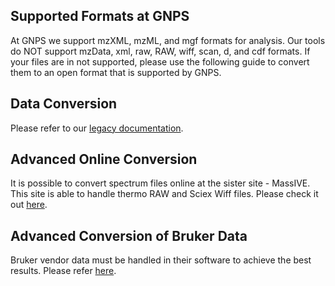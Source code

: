 ## Supported Formats at GNPS

At GNPS we support mzXML, mzML, and mgf formats for analysis. Our tools do NOT support mzData, xml, raw, RAW, wiff, scan, d, and cdf formats. If your files are in not supported, please use the following guide to convert them to an open format that is supported by GNPS.

## Data Conversion

Please refer to our [legacy documentation](https://bix-lab.ucsd.edu/display/Public/Data+Conversion+to+GNPS+Compatible+Formats+-+.mzXML+and+.mzML).

## Advanced Online Conversion

It is possible to convert spectrum files online at the sister site - MassIVE. This site is able to handle thermo RAW and Sciex Wiff files. Please check it out [here](???). 

## Advanced Conversion of Bruker Data

Bruker vendor data must be handled in their software to achieve the best results. Please refer [here](https://bix-lab.ucsd.edu/display/Public/Data+Conversion+to+GNPS+Compatible+Formats+-+.mzXML+and+.mzML#DataConversiontoGNPSCompatibleFormats-.mzXMLand.mzML-ConversionofBrukerData).
